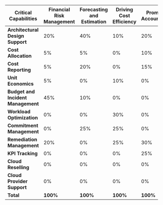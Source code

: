 | **Critical Capabilities**          | **Financial Risk Management** | **Forecasting and Estimation** | **Driving Cost Efficiency** | **Promoting Accountability** | **Maximizing Business Value** | **Solution Provider** | **Multicloud Management** |
| ---------------------------------- | ----------------------------- | ------------------------------ | --------------------------- | ---------------------------- | ----------------------------- | --------------------- | ------------------------- |
| **Architectural Design Support**   | 20%                           | 40%                            | 10%                         | 20%                          | 0%                            | 0%                    | 10%                       |
| **Cost Allocation**                | 5%                            | 5%                             | 0%                          | 10%                          | 20%                           | 5%                    | 0%                        |
| **Cost Reporting**                 | 5%                            | 20%                            | 0%                          | 15%                          | 5%                            | 5%                    | 15%                       |
| **Unit Economics**                 | 5%                            | 0%                             | 10%                         | 0%                           | 60%                           | 0%                    | 0%                        |
| **Budget and Incident Management** | 45%                           | 10%                            | 0%                          | 0%                           | 0%                            | 5%                    | 10%                       |
| **Workload Optimization**          | 0%                            | 0%                             | 30%                         | 0%                           | 0%                            | 10%                   | 0%                        |
| **Commitment Management**          | 0%                            | 25%                            | 25%                         | 0%                           | 0%                            | 10%                   | 0%                        |
| **Remediation Management**         | 20%                           | 0%                             | 25%                         | 30%                          | 0%                            | 10%                   | 0%                        |
| **KPI Tracking**                   | 0%                            | 0%                             | 0%                          | 25%                          | 15%                           | 0%                    | 0%                        |
| **Cloud Reselling**                | 0%                            | 0%                             | 0%                          | 0%                           | 0%                            | 50%                   | 0%                        |
| **Cloud Provider Support**         | 0%                            | 0%                             | 0%                          | 0%                           | 0%                            | 5%                    | 65%                       |
| **Total**                          | **100%**                      | **100%**                       | **100%**                    | **100%**                     | **100%**                      | **100%**              | **100%**                  |
